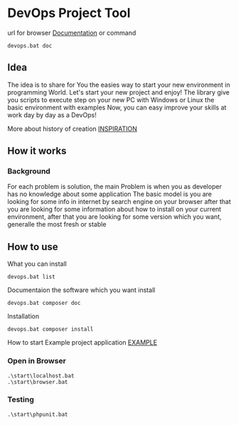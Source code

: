 # DevOps Project Tool
url for browser [Documentation](https://github.com/tom-sapletta-com/devops) or command

    devops.bat doc

## Idea

The idea is to share for You the easies way to start your new environment in programming World.
Let's start your new project and enjoy!
The library give you scripts to execute step on your new PC with Windows or Linux the basic environment with examples
Now, you can easy improve your skills at work day by day as a DevOps!

More about history of creation
[INSPIRATION](INSPIRATION.md)
 
## How it works

### Background
For each problem is solution,
the main Problem is when you as developer has no knowledge about some application
The basic model is you are looking for some info in internet by search engine on your browser
after that you are looking for some information about how to install on your current environment, 
after that you are looking for some version which you want, generalle the most fresh or stable

## How to use
What you can install

    devops.bat list

Documentaion the software which you want install

    devops.bat composer doc

Installation

    devops.bat composer install    

How to start Example project application
[EXAMPLE](EXAMPLE.md)

### Open in Browser

    .\start\localhost.bat
    .\start\browser.bat

    
    

    
### Testing    
    
    .\start\phpunit.bat
